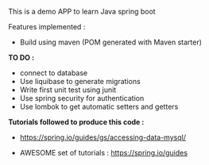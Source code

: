 This is a demo APP to learn Java spring boot

Features implemented :

- Build using maven (POM generated with Maven starter)

**TO DO :**

- connect to database
- Use liquibase to generate migrations
- Write first unit test using junit
- Use spring security for authentication
- Use lombok to get automatic setters and getters

**Tutorials followed to produce this code :**

- https://spring.io/guides/gs/accessing-data-mysql/

- AWESOME set of tutorials : https://spring.io/guides